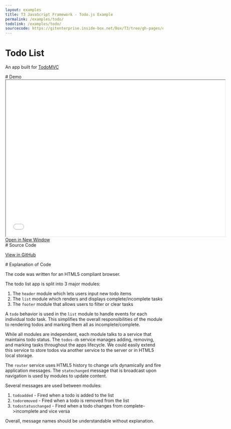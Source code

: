 ```yaml
---
layout: examples
title: T3 JavaScript Framework - Todo.js Example
permalink: /examples/todo/
todolink: /examples/todo/
sourcecode: https://gitenterprise.inside-box.net/Box/T3/tree/gh-pages/examples/todo/live
---
```


# Todo List
An app built for [TodoMVC](http://todomvc.com/)

<div class="anchor" id="demo"></div>
# Demo

<iframe src="{{ site.baseurl }}/examples/todo/live/" width="700" height="500"></iframe>
<a href="{{ site.baseurl }}/examples/todo/live/" target="_blank">Open in New Window</a>

<div class="anchor" id="sourcecode"></div>
# Source Code

<a href="{{ page.sourcecode }}" target="_blank">View in GitHub</a>

<div class="anchor" id="explanation"></div>
# Explanation of Code

The code was written for an HTML5 compliant browser.

The todo list app is split into 3 major modules:

1. The `header` module which lets users input new todo items
1. The `list` module which renders and displays complete/incomplete tasks
1. The `footer` module that allows users to filter or clear tasks

A `todo` behavior is used in the `list` module to handle events for each individual todo task. This simplifies the
overall responsibilities of the module to rendering todos and marking them all as incomplete/complete.

While all modules are independent, each module talks to a service that maintains todo status. The `todos-db` service
manages adding, removing, and marking tasks throughout the apps lifecycle. We could easily extend this
service to store todos via another service to the server or in HTML5 local storage.

The `router` service uses HTML5 history to change urls dynamically and fire application messages.
The `statechanged` message that is broadcast upon navigation is used by modules to update content.

Several messages are used between modules:

1. `todoadded` - Fired when a todo is added to the list
1. `todoremoved` - Fired when a todo is removed from the list
1. `todostatuschanged` - Fired when a todo changes from complete->incomplete and vice versa

Overall, message names should be understandable without explanation.